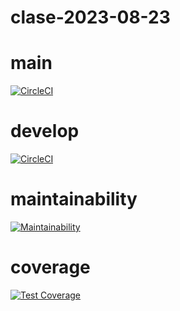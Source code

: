 # clase-2023-08-23


# main
[![CircleCI](https://dl.circleci.com/status-badge/img/gh/almaeq/clase/tree/main.svg?style=svg)](https://dl.circleci.com/status-badge/redirect/gh/almaeq/clase/tree/main)

# develop
[![CircleCI](https://dl.circleci.com/status-badge/img/gh/almaeq/clase/tree/develop.svg?style=svg)](https://dl.circleci.com/status-badge/redirect/gh/almaeq/clase/tree/develop)

# maintainability
[![Maintainability](https://api.codeclimate.com/v1/badges/4677cb2f21458670420b/maintainability)](https://codeclimate.com/github/almaeq/clase/maintainability)

# coverage
[![Test Coverage](https://api.codeclimate.com/v1/badges/4677cb2f21458670420b/test_coverage)](https://codeclimate.com/github/almaeq/clase/test_coverage)